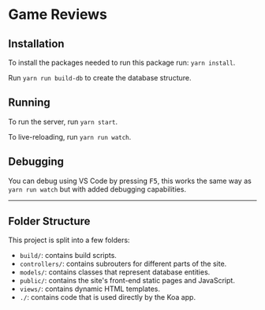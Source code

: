 # Game Reviews

## Installation

To install the packages needed to run this package run: `yarn install`.

Run `yarn run build-db` to create the database structure.

## Running

To run the server, run `yarn start`.

To live-reloading, run `yarn run watch`.

## Debugging

You can debug using VS Code by pressing <kbd>F5</kbd>, this works the same way as `yarn run watch` but with added debugging capabilities.

---

## Folder Structure

This project is split into a few folders:

- `build/`: contains build scripts.
- `controllers/`: contains subrouters for different parts of the site.
- `models/`: contains classes that represent database entities.
- `public/`: contains the site's front-end static pages and JavaScript.
- `views/`: contains dynamic HTML templates.
- `./`: contains code that is used directly by the Koa app.